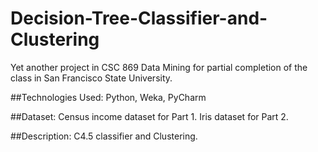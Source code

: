# Decision-Tree-Classifier-and-Clustering
Yet another project in CSC 869 Data Mining for partial completion of the class in San Francisco State University.

##Technologies Used:
Python, Weka, PyCharm

##Dataset:
Census income dataset for Part 1.
Iris dataset for Part 2.

##Description:
C4.5 classifier and Clustering.
